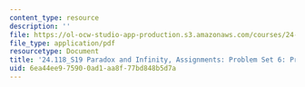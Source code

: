 ```yaml
---
content_type: resource
description: ''
file: https://ol-ocw-studio-app-production.s3.amazonaws.com/courses/24-118-paradox-and-infinity-spring-2019/6ea44ee975900ad1aa8f77bd848b5d7a_MIT24_118S19_ProblemSet6.pdf
file_type: application/pdf
resourcetype: Document
title: '24.118_S19 Paradox and Infinity, Assignments: Problem Set 6: Probability'
uid: 6ea44ee9-7590-0ad1-aa8f-77bd848b5d7a
---
```

